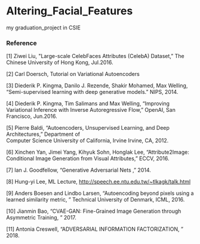 # Altering_Facial_Features

my graduation_project in CSIE

### Reference

[1] Ziwei Liu, "Large-scale CelebFaces Attributes (CelebA) Dataset,” The Chinese University of 
      Hong Kong, Jul.2016.

[2] Carl Doersch, Tutorial on Variational Autoencoders

[3] Diederik P. Kingma, Danilo J. Rezende, Shakir Mohamed, Max Welling, “Semi-supervised 
      learning with deep generative models.” NIPS, 2014.

[4] Diederik P. Kingma, Tim Salimans and Max Welling, “Improving Variational Inference with 
      Inverse Autoregressive Flow,” OpenAI, San Francisco, Jun.2016.

[5] Pierre Baldi, “Autoencoders, Unsupervised Learning, and Deep Architectures,” Department of        
      Computer Science University of California, Irvine Irvine, CA, 2012.

[6] Xinchen Yan, Jimei Yang, Kihyuk Sohn, Honglak Lee, “Attribute2Image: Conditional Image 
     Generation from Visual Attributes,” ECCV, 2016.

[7] Ian J. Goodfellow, “Generative Adversarial Nets ,” 2014.

[8] Hung-yi Lee, ML Lecture, http://speech.ee.ntu.edu.tw/~tlkagk/talk.html﻿

[9] Anders Boesen and Lindbo Larsen, “Autoencoding beyond pixels using a learned similarity 
     metric, ”  Technical University of Denmark, ICML, 2016.

[10] Jianmin Bao, “CVAE-GAN: Fine-Grained Image Generation through Asymmetric Training, ”
        2017.
        
[11] Antonia Creswell, “ADVERSARIAL INFORMATION FACTORIZATION, ” 2018.